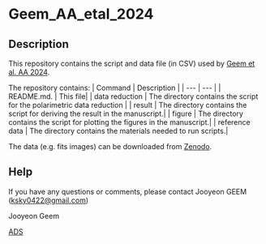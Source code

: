 # Geem_AA_etal_2024

## Description

This repository contains the script and data file (in CSV) used by [Geem et al. AA 2024](https://www.jygeem.com/](https://www.aanda.org/component/article?access=doi&doi=10.1051/0004-6361/202450384)).

The repository contains:
| Command | Description |
| --- | --- |
| README.md.    | This file|
| data reduction   | The directory contains the script for the polarimetric data reduction   |
| result  | The directory contains the script for deriving the result in the manuscript.|
| figure        | The directory contains the script for plotting the figures in the manuscript.|
| reference data  | The directory contains the materials needed to run scripts.|

The data (e.g. fits images) can be downloaded from [Zenodo](https://zenodo.org/records/11669145).
## Help
If you have any questions or comments, please contact Jooyeon GEEM (ksky0422@gmail.com)

Jooyeon Geem

[ADS](https://ui.adsabs.harvard.edu/search/fq=%7B!type%3Daqp%20v%3D%24fq_database%7D&fq_database=database%3A%20astronomy&q=author%3A(%22Geem%2C%20Jooyeon%22)&sort=date%20desc%2C%20bibcode%20desc&p_=0)

